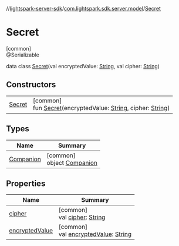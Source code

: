 //[lightspark-server-sdk](../../../index.md)/[com.lightspark.sdk.server.model](../index.md)/[Secret](index.md)

# Secret

[common]\
@Serializable

data class [Secret](index.md)(val encryptedValue: [String](https://kotlinlang.org/api/latest/jvm/stdlib/kotlin/-string/index.html), val cipher: [String](https://kotlinlang.org/api/latest/jvm/stdlib/kotlin/-string/index.html))

## Constructors

| | |
|---|---|
| [Secret](-secret.md) | [common]<br>fun [Secret](-secret.md)(encryptedValue: [String](https://kotlinlang.org/api/latest/jvm/stdlib/kotlin/-string/index.html), cipher: [String](https://kotlinlang.org/api/latest/jvm/stdlib/kotlin/-string/index.html)) |

## Types

| Name | Summary |
|---|---|
| [Companion](-companion/index.md) | [common]<br>object [Companion](-companion/index.md) |

## Properties

| Name | Summary |
|---|---|
| [cipher](cipher.md) | [common]<br>val [cipher](cipher.md): [String](https://kotlinlang.org/api/latest/jvm/stdlib/kotlin/-string/index.html) |
| [encryptedValue](encrypted-value.md) | [common]<br>val [encryptedValue](encrypted-value.md): [String](https://kotlinlang.org/api/latest/jvm/stdlib/kotlin/-string/index.html) |
